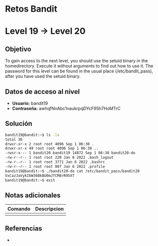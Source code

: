 # Retos Bandit

# Level 19 → Level 20

## Objetivo
To gain access to the next level, you should use the setuid binary in the homedirectory. Execute it without arguments to find out how to use it. The password for this level can be found in the usual place (/etc/bandit_pass), after you have used the setuid binary.

## Datos de acceso al nivel
- **Usuario:** bandit19
- **Contraseña:** awhqfNnAbc1naukrpqDYcF95h7HoMTrC

## Solución
```bash
bandit19@bandit:~$ ls -la
total 36
drwxr-xr-x 2 root root 4096 Sep 1 06:30 .
drwxr-xr-x 49 root root 4096 Sep 1 06:30 ..
-rwsr-x--- 1 bandit20 bandit19 14872 Sep 1 06:30 bandit20-do
-rw-r--r-- 1 root root 220 Jan 6 2022 .bash_logout
-rw-r--r-- 1 root root 3771 Jan 6 2022 .bashrc
-rw-r--r-- 1 root root 807 Jan 6 2022 .profile
bandit19@bandit:~$ ./bandit20-do cat /etc/bandit_pass/bandit20
VxCazJaVykI6W36BkBU0mJTCM8rR95XT
bandit19@bandit:~$ exit
```
## Notas adicionales
| Comando | Descripcion |
|---------|-------------|
|  |  |

## Referencias
- []()
